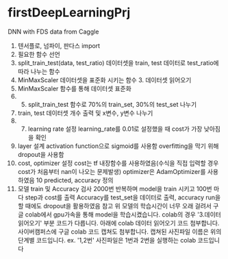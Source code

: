 # firstDeepLearningPrj
DNN with FDS data from Caggle

1. 텐서플로, 넘파이, 판다스 import
2. 필요한 함수 선언
1. split_train_test(data, test_ratio)
    데이터셋을 train, test 데이터로 test_ratio에 따라 나누는 함수
2. MinMaxScaler
    데이터셋을 표준화 시키는 함수
    3. 데이터셋 읽어오기
4. MinMaxScaler 함수를 통해 데이터셋 표준화
5. 5. split_train_test 함수로 70%의 train_set, 30%의 test_set 나누기
6. train, test 데이터셋 개수 출력 및 x변수, y변수 나누기
7. 7. learning rate 설정
learning_rate를 0.01로 설정했을 때 cost가 가장 낮아짐을 확인
8. layer 설계
activation function으로 sigmoid를 사용함
overfitting을 막기 위해 dropout을 사용함
9. cost, optimizer 설정
cost는 tf 내장함수를 사용하였음(수식을 직접 입력할 경우 cost가 처음부터 nan이 나오는 문제발생)
optimizer은 AdamOptimizer를 사용하였음
10 predicted, accuracy 정의
11. 모델 train 및 Accuracy 검사
2000번 반복하며 model을 train 시키고 100번 마다 step과 cost를 출력
Accuracy를 test_set을 데이터로 출력, accuracy run을 할 때에도 dropout을 활용하였음
참고
위 모델의 학습시간이 너무 오래 걸려서 구글 colab에서 gpu가속을 통해 model을 학습시켰습니다.
colab의 경우 '3.데이터 읽어오기' 부분 코드가 다릅니다.
아래에 colab 데이터 읽어오기 코드 첨부합니다.
사이버캠퍼스에 구글 colab 코드 캡쳐도 첨부합니다. 캡쳐된 사진파일 이름은 위의 단계별 코드입니다.
    ex. '1,2번' 사진파일은 1번과 2번을 실행하는 colab 코드입니다

